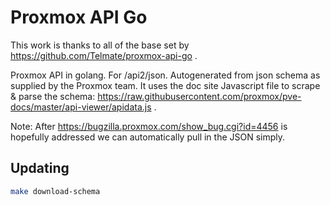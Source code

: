 # Proxmox API Go

This work is thanks to all of the base set by
https://github.com/Telmate/proxmox-api-go .

Proxmox API in golang. For /api2/json. Autogenerated from json schema as supplied
by the Proxmox team. It uses the doc site Javascript file to scrape & parse the schema: https://raw.githubusercontent.com/proxmox/pve-docs/master/api-viewer/apidata.js .

Note: After https://bugzilla.proxmox.com/show_bug.cgi?id=4456 is hopefully addressed we can automatically pull in the JSON simply.

## Updating

```sh
make download-schema
```
